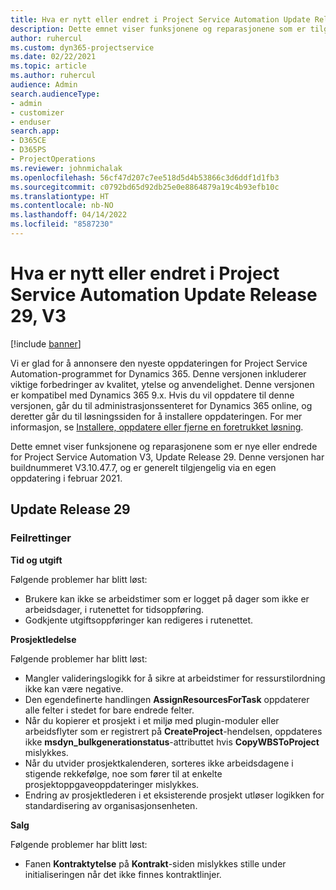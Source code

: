 ```yaml
---
title: Hva er nytt eller endret i Project Service Automation Update Release 29, V3
description: Dette emnet viser funksjonene og reparasjonene som er tilgjengelig i Project Service Automation Update Release 29, V3.
author: ruhercul
ms.custom: dyn365-projectservice
ms.date: 02/22/2021
ms.topic: article
ms.author: ruhercul
audience: Admin
search.audienceType:
- admin
- customizer
- enduser
search.app:
- D365CE
- D365PS
- ProjectOperations
ms.reviewer: johnmichalak
ms.openlocfilehash: 56cf47d207c7ee518d5d4b53866c3d6ddf1d1fb3
ms.sourcegitcommit: c0792bd65d92db25e0e8864879a19c4b93efb10c
ms.translationtype: HT
ms.contentlocale: nb-NO
ms.lasthandoff: 04/14/2022
ms.locfileid: "8587230"
---
```

# <a name="whats-new-or-changed-in-project-service-automation-update-release-29-v3"></a>Hva er nytt eller endret i Project Service Automation Update Release 29, V3

[!include [banner](../includes/psa-now-project-operations.md)]

Vi er glad for å annonsere den nyeste oppdateringen for Project Service Automation-programmet for Dynamics 365. Denne versjonen inkluderer viktige forbedringer av kvalitet, ytelse og anvendelighet. Denne versjonen er kompatibel med Dynamics 365 9.x. Hvis du vil oppdatere til denne versjonen, går du til administrasjonssenteret for Dynamics 365 online, og deretter går du til løsningssiden for å installere oppdateringen. For mer informasjon, se [Installere, oppdatere eller fjerne en foretrukket løsning](/power-platform/admin/install-remove-preferred-solution).

Dette emnet viser funksjonene og reparasjonene som er nye eller endrede for Project Service Automation V3, Update Release 29. Denne versjonen har buildnummeret V3.10.47.7, og er generelt tilgjengelig via en egen oppdatering i februar 2021.

## <a name="update-release-29"></a>Update Release 29

### <a name="bug-fixes"></a>Feilrettinger

**Tid og utgift**

Følgende problemer har blitt løst:

- Brukere kan ikke se arbeidstimer som er logget på dager som ikke er arbeidsdager, i rutenettet for tidsoppføring.
- Godkjente utgiftsoppføringer kan redigeres i rutenettet.

**Prosjektledelse**

Følgende problemer har blitt løst:

- Mangler valideringslogikk for å sikre at arbeidstimer for ressurstilordning ikke kan være negative.
- Den egendefinerte handlingen **AssignResourcesForTask** oppdaterer alle felter i stedet for bare endrede felter.
- Når du kopierer et prosjekt i et miljø med plugin-moduler eller arbeidsflyter som er registrert på **CreateProject**-hendelsen, oppdateres ikke **msdyn_bulkgenerationstatus**-attributtet hvis **CopyWBSToProject** mislykkes.
- Når du utvider prosjektkalenderen, sorteres ikke arbeidsdagene i stigende rekkefølge, noe som fører til at enkelte prosjektoppgaveoppdateringer mislykkes.
- Endring av prosjektlederen i et eksisterende prosjekt utløser logikken for standardisering av organisasjonsenheten.

**Salg**

Følgende problemer har blitt løst:

- Fanen **Kontraktytelse** på **Kontrakt**-siden mislykkes stille under initialiseringen når det ikke finnes kontraktlinjer.
